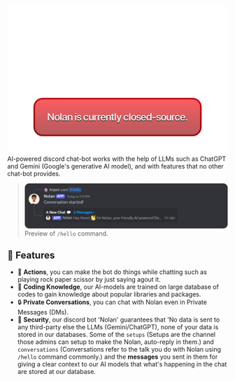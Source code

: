 !['@nolan' text](images/nolan.png)
![Alert](images/alert.png)
AI-powered discord chat-bot works with the help of LLMs such as ChatGPT and Gemini (Google's generative AI model), and with features that no other chat-bot provides.

> ![/hello command preview](images/hello.png)
> Preview of `/hello` command.

## 🌴 Features
- 💫 **Actions**, you can make the bot do things while chatting such as playing rock paper scissor by just saying agout it.
- 🧠 **Coding Knowledge**, our AI-models are trained on large database of codes to gain knowledge about popular libraries and packages.
- 🔒 **Private Conversations**, you can chat with Nolan even in Private Messages (DMs).
- 🔐 **Security**, our discord bot 'Nolan' guarantees that 'No data is sent to any third-party else the LLMs (Gemini/ChatGPT), none of your data is stored in our databases. Some of the `setups` (Setups are the channel those admins can setup to make the Nolan, auto-reply in them.) and `conversations` (Conversations refer to the talk you do with Nolan using `/hello` command commonly.) and the **messages** you sent in them for giving a clear context to our AI models that what's happening in the chat are stored at our database.
